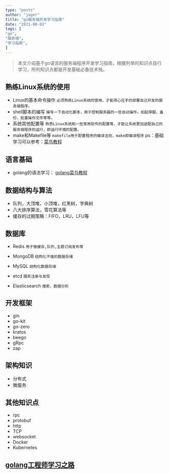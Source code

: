 ```yaml
---
type: "posts"
author: "jager"
title: "go服务端开发学习指南"
date: "2021-08-03"
tags: [
"go",
"服务端",
"学习指南",
]
---
```


> 本文介绍基于go语言的服务端程序开发学习指南，根据列举的知识点自行学习，所列知识点都是开发基础必备技术栈。
<!--more-->

## **熟练Linux系统的使用**
+ Linux的基本命令操作
  ``必须熟练Linux系统的使用，才能得心应手的部署自己开发的服务端程序。``
+ shell脚本的编写
  ``编写一下自动化脚本，用于控制服务器的一些自动操作，如起停服，备份，批量操作文件等等。``
+ 系统其他配置等
  ``熟悉Linux系统和一些常用软件的配置等，才能让系统更加适配自己的服务端程序的运行，即运行环境的配置。``
+ make和Makefile等
  ``makefile用于配置程序的编译法则，make即编译程序``
  ps：基础学习可以参考：[菜鸟教程](https://www.runoob.com/linux/linux-tutorial.html)

## **语言基础**
+ golang的语法学习： [golang菜鸟教程](https://www.runoob.com/go/go-tutorial.html)

## **数据结构与算法**
+ 队列，大顶堆，小顶堆，红黑树，字典树
+ 八大排序算法，雪花算法等
+ 缓存的过期策略：FIFO，LRU，LFU等

## **数据库**
+ Redis
  ``用于做缓存,队列,主题订阅发布等``

+ MongoDB
  ``结构化不强的数据存储``
+ MySQL
  ``结构化数据存储``
+ etcd
  ``服务注册与发现``
+ Elasticsearch
  ``搜索，数据分析``


## **开发框架**
+ gin
+ go-kit
+ go-zero
+ kratos
+ beego
+ gRpc
+ zap

## **架构知识**
+ 分布式
+ 微服务

## **其他知识点**
+ rpc
+ protobuf
+ http
+ TCP
+ websocket
+ Docker
+ Kubernetes

## **[golang工程师学习之路](https://time.geekbang.org/learning/path-detail/11)**